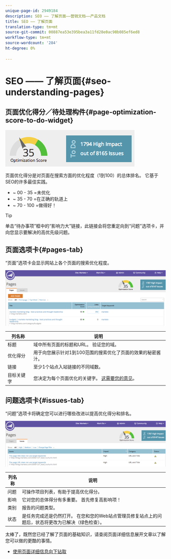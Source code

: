 ```yaml
---
unique-page-id: 2949184
description: SEO —— 了解页面——营销文档——产品文档
title: SEO —— 了解页面
translation-type: tm+mt
source-git-commit: 00887ea53e395bea3a11fd28e0ac98b085ef6ed8
workflow-type: tm+mt
source-wordcount: '284'
ht-degree: 0%

---
```



# SEO —— 了解页面{#seo-understanding-pages}

## 页面优化得分／待处理构件{#page-optimization-score-to-do-widget}

![](assets/image2014-9-17-21-3a52-3a3.png)

页面优化得分是对页面在搜索方面的优化程度（1到100）的总体排名。 它基于SEO的许多最佳实践。

* ~ 00 - 35 =未优化
* ~ 35 - 70 =在正确的轨道上
* ~ 70 - 100 =做得好！

>[!TIP]
>
>单击“待办事项”框中的“影响力大”链接，此链接会将您重定向到“问题”选项卡，并向您显示要解决的高优先级问题。

## 页面选项卡{#pages-tab}

“页面”选项卡会显示网站上各个页面的搜索优化程度。

![](assets/image2014-9-17-21-3a52-3a41.png)

| 列名称 | 说明 |
|---|---|
| 标题 | 域中所有页面的标题和URL。 验证您的域。 |
| 优化得分 | 用于向您展示针对1到100范围的搜索优化了页面的效果的秘密酱汁。 |
| 链接 | 至少1个站点入站链接的不同域数。 |
| 目标关键字 | 您决定为每个页面优化的关键字。 [这需要您的意见](seo-using-the-page-detail-drill-down.md)。 |

## 问题选项卡{#issues-tab}

“问题”选项卡将确定您可以进行哪些改进以提高优化得分和排名。

![](assets/image2014-9-17-21-3a53-3a15.png)

| 列名称 | 说明 |
|---|---|
| 问题 | 可操作项目列表，有助于提高优化得分。 |
| 影响 | 它对您的总体得分有多重要。 首先修复高影响项！ |
| 类别 | 报告的问题类型。 |
| 状态 | 是任务完成还是仍然打开。 在您和您的Web站点管理员修复站点上的问题后，状态将更改为已解决（绿色检查）。 |

太棒了，既然您已经了解了页面的基础知识，请查阅页面详细信息展开文章以了解您可以做的更酷的事情。

* [使用页面详细信息向下钻取](seo-using-the-page-detail-drill-down.md)


